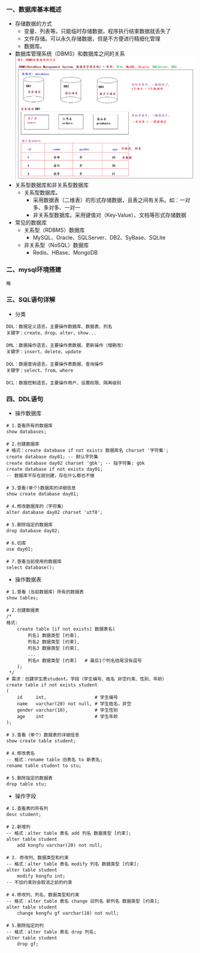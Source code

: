 ### 一、数据库基本概述

- 存储数据的方式
    - 变量、列表等。只能临时存储数据，程序执行结束数据就丢失了
    - 文件存储。可以永久存储数据，但是不方便进行精细化管理
    - 数据库。
- 数据库管理系统（DBMS）和数据库之间的关系
  ![20250303215300](assets/20250303215300.png)
- 关系型数据库和非关系型数据库
    - 关系型数据库。
        - 采用数据表（二维表）的形式存储数据，且表之间有关系。如：一对多、多对多、一对一
        - 非关系型数据库。采用键值对（Key-Value）、文档等形式存储数据
- 常见的数据库
    - 关系型（RDBMS）数据库
        - MySQL、Oracle、SQLServer、DB2、SyBase、SQLite
    - 非关系型（NoSQL）数据库
        - Redis、HBase、MongoDB

### 二、mysql环境搭建

```shell
略
```

### 三、SQL语句详解

- 分类

```shell
DDL：数据定义语言。主要操作数据库、数据表、列名
关键字：create、drop、alter、show...

DML：数据操作语言。主要操作表数据、更新操作（增删改）
关键字：insert、delete、update

DQL：数据查询语言。主要操作表数据、查询操作
关键字：select、from、where

DCL：数据控制语言。主要操作用户、设置权限、隔离级别
```

### 四、DDL语句

- 操作数据库

```mysql
# 1.查看所有的数据库
show databases;

# 2.创建数据库
# 格式：create database if not exists 数据库名 charset '字符集';
create database day01; -- 默认字符集
create database day02 charset 'gbk'; -- 指字符集: gbk
create database if not exists day01;
-- 数据库不存在就创建，存在什么都也不做

# 3.查看(单个)数据库的详细信息
show create database day01;

# 4.修改数据库的（字符集）
alter database day02 charset 'utf8';

# 5.删除指定的数据库
drop database day02;

# 6.切库
use day01;

# 7.查看当前使用的数据库
select database();
```

- 操作数据表

```mysql
# 1.查看（当前数据库）所有的数据表
show tables;

# 2.创建数据表
/*
格式:
    create table [if not exists] 数据表名(
        列名1 数据类型 [约束],
        列名2 数据类型 [约束],
        列名3 数据类型 [约束],
        ...
        列名n 数据类型 [约束]   # 最后1个列名结尾没有逗号
    );
 */
# 需求：创建学生表student。字段（学生编号、姓名 非空约束、性别、年龄）
create table if not exists student
(
    id     int,                  # 学生编号
    name   varchar(20) not null, # 学生姓名，非空
    gender varchar(10),          # 学生性别
    age    int                   # 学生年龄
);

# 3.查看（单个）数据表的详细信息
show create table student;

# 4.修改表名
-- 格式：rename table 旧表名 to 新表名;
rename table student to stu;

# 5.删除指定的数据表
drop table stu;
```

- 操作字段

```mysql
# 1.查看表的所有列
desc student;

# 2.新增列
-- 格式：alter table 表名 add 列名 数据类型 [约束];
alter table student
    add kongfu varchar(20) not null;

# 3. 修改列、数据类型和约束
-- 格式：alter table 表名 modify 列名 数据类型 [约束];
alter table student
    modify kongfu int;
-- 不加约束则会取消之前的约束

# 4.修改列、列名、数据类型和约束
-- 格式：alter table 表名 change 旧列名 新列名 数据类型 [约束];
alter table student
    change kongfu gf varchar(10) not null;

# 5.删除指定的列
-- 格式：alter table 表名 drop 列名;
alter table student
    drop gf;
```